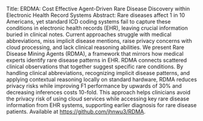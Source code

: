 Title: ERDMA: Cost Effective Agent-Driven Rare Disease Discovery within Electronic Health Record Systems
Abstract: Rare diseases affect 1 in 10 Americans, yet standard ICD coding systems fail to capture these conditions in electronic health records (EHR), leaving crucial information buried in clinical notes. Current approaches struggle with medical abbreviations, miss implicit disease mentions, raise privacy concerns with cloud processing, and lack clinical reasoning abilities. We present Rare Disease Mining Agents (RDMA), a framework that mirrors how medical experts identify rare disease patterns in EHR. RDMA connects scattered clinical observations that together suggest specific rare conditions. By handling clinical abbreviations, recognizing implicit disease patterns, and applying contextual reasoning locally on standard hardware, RDMA reduces privacy risks while improving F1 performance by upwards of 30\% and decreasing inferences costs 10-fold. This approach helps clinicians avoid the privacy risk of using cloud services while accessing key rare disease information from EHR systems, supporting earlier diagnosis for rare disease patients. Available at https://github.com/jhnwu3/RDMA.